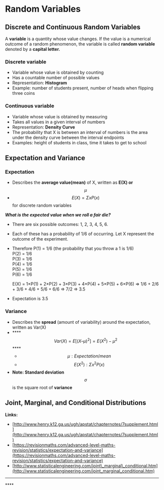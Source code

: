 # Random Variables

## **Discrete and Continuous Random Variables**

A **variable** is a quantity whose value changes. If the value is a numerical outcome of a random phenomenon, the variable is called **random variable** denoted by a **capital letter.**

### **Discrete variable** 

* Variable whose value is obtained by counting
* Has a countable number of possible values
* Representation: **Histogram**
* Example: number of students present, number of heads when flipping three coins

### **Continuous variable** 

* Variable whose value is obtained by measuring
* Takes all values in a given interval of numbers
* Representation: **Density Curve**
* The probability that X is between an interval of numbers is the area under the density curve between the interval endpoints
* Examples:  height of students in class,  time it takes to get to school

## Expectation and Variance

### **Expectation**

* Describes the **average value\(mean\)** of X, written as **E\(X\) or** $$\mu$$
* $$E(X) = \Sigma  xP(x) $$ for discrete random variables

_**What is the expected value when we roll a fair die?**_

* There are six possible outcomes: 1, 2, 3, 4, 5, 6. 
* Each of these has a probability of 1/6 of occurring. Let X represent the outcome of the experiment.
* Therefore P\(1\) = 1/6 \(the probability that you throw a 1 is 1/6\)  
  P\(2\) = 1/6   
  P\(3\) = 1/6  
  P\(4\) = 1/6   
  P\(5\) = 1/6  
  P\(6\) = 1/6

  E\(X\) = 1×P\(1\) + 2×P\(2\) + 3×P\(3\) + 4×P\(4\) + 5×P\(5\) + 6×P\(6\) =&gt; 1/6 + 2/6 + 3/6 + 4/6 + 5/6 + 6/6 =&gt; 7/2 =&gt; 3.5

* Expectation is 3.5

### Variance

* Describes the **spread** \(amount of variability\) around the expectation, written as Var\(X\)
* \*\*\*\*$$Var(X) = E[ (X – \mu )^2 ] = E(X^2) -\mu ^2 $$ ****
  * $$\mu : Expectation/mean$$
  * $$E(X^2): \Sigma  x^2P(x) $$
* **Note: Standard deviation** $$\sigma$$ is the square root of **variance**

## Joint, Marginal, and Conditional Distributions

**Links:**  
- [http://www.henry.k12.ga.us/ugh/apstat/chapternotes/7supplement.html](http://www.henry.k12.ga.us/ugh/apstat/chapternotes/7supplement.html)  
- [https://revisionmaths.com/advanced-level-maths-revision/statistics/expectation-and-variance](https://revisionmaths.com/advanced-level-maths-revision/statistics/expectation-and-variance)  
- [http://www.statisticalengineering.com/joint\_marginal\_conditional.htm](http://www.statisticalengineering.com/joint_marginal_conditional.htm)  
****

\*\*\*\*

